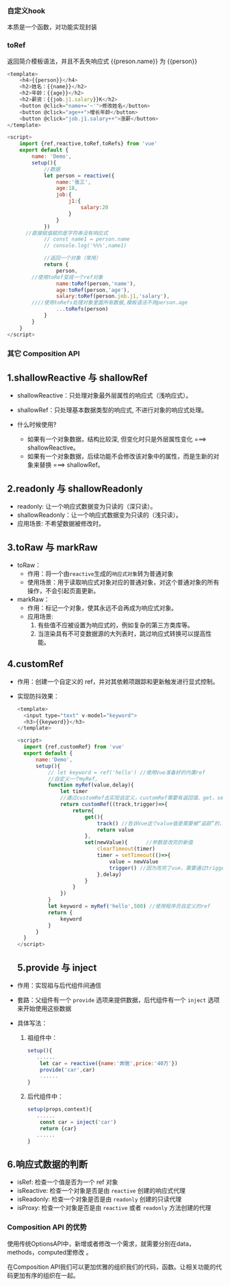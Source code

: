 ### 自定义hook
本质是一个函数，对功能实现封装

### toRef
返回简介模板语法，并且不丢失响应式 {{preson.name}} 为 {{person}}
```js
<template>
	<h4>{{person}}</h4>
	<h2>姓名：{{name}}</h2>
	<h2>年龄：{{age}}</h2>
	<h2>薪资：{{job.j1.salary}}K</h2>
	<button @click="name+='~'">修改姓名</button>
	<button @click="age++">增长年龄</button>
	<button @click="job.j1.salary++">涨薪</button>
</template>

<script>
	import {ref,reactive,toRef,toRefs} from 'vue'
	export default {
		name: 'Demo',
		setup(){
			//数据
			let person = reactive({
				name:'张三',
				age:18,
				job:{
					j1:{
						salary:20
					}
				}
			})
      //直接赋值赋的是字符串没有响应式
			// const name1 = person.name
			// console.log('%%%',name1)

			//返回一个对象（常用）
			return {
				person,
        //使用toRef变成一个ref对象
				name:toRef(person,'name'),
				age:toRef(person,'age'),
				salary:toRef(person.job.j1,'salary'),
        ////使用toRefs处理对象里面所有数据,模板语法不用person.age
				...toRefs(person)
			}
		}
	}
</script>
```

### 其它 Composition API
## 1.shallowReactive 与 shallowRef

- shallowReactive：只处理对象最外层属性的响应式（浅响应式）。
- shallowRef：只处理基本数据类型的响应式, 不进行对象的响应式处理。

- 什么时候使用?
  -  如果有一个对象数据，结构比较深, 但变化时只是外层属性变化 ===> shallowReactive。
  -  如果有一个对象数据，后续功能不会修改该对象中的属性，而是生新的对象来替换 ===> shallowRef。


## 2.readonly 与 shallowReadonly

- readonly: 让一个响应式数据变为只读的（深只读）。
- shallowReadonly：让一个响应式数据变为只读的（浅只读）。
- 应用场景: 不希望数据被修改时。


## 3.toRaw 与 markRaw

- toRaw：
  - 作用：将一个由```reactive```生成的```响应式对象```转为普通对象
  - 使用场景：用于读取响应式对象对应的普通对象，对这个普通对象的所有操作，不会引起页面更新。
- markRaw：
  - 作用：标记一个对象，使其永远不会再成为响应式对象。
  - 应用场景:
    1. 有些值不应被设置为响应式的，例如复杂的第三方类库等。
    2. 当渲染具有不可变数据源的大列表时，跳过响应式转换可以提高性能。


## 4.customRef

- 作用：创建一个自定义的 ref，并对其依赖项跟踪和更新触发进行显式控制。

- 实现防抖效果：

  ```js
  <template>
  	<input type="text" v-model="keyword">
  	<h3>{{keyword}}</h3>
  </template>
  
  <script>
  	import {ref,customRef} from 'vue'
  	export default {
  		name:'Demo',
  		setup(){
  			// let keyword = ref('hello') //使用Vue准备好的内置ref
  			//自定义一个myRef,
  			function myRef(value,delay){
  				let timer
  				//通过customRef去实现自定义，customRef需要有返回值、get，set函数
  				return customRef((track,trigger)=>{
  					return{
  						get(){
  							track() //告诉Vue这个value值是需要被“追踪”的，才能实现真正修改
  							return value
  						},
  						set(newValue){      //参数是改完的新值
  							clearTimeout(timer)
  							timer = setTimeout(()=>{
  								value = newValue
  								trigger() //因为改完了vue，需要通过trigger告诉Vue去更新界面
  							},delay)
  						}
  					}
  				})
  			}
  			let keyword = myRef('hello',500) //使用程序员自定义的ref
  			return {
  				keyword
  			}
  		}
  	}
  </script>
  ```

  ## 5.provide 与 inject


- 作用：实现祖与后代组件间通信

- 套路：父组件有一个 `provide` 选项来提供数据，后代组件有一个 `inject` 选项来开始使用这些数据

- 具体写法：

  1. 祖组件中：

     ```js
     setup(){
     	......
         let car = reactive({name:'奔驰',price:'40万'})
         provide('car',car)
         ......
     }
     ```

  2. 后代组件中：

     ```js
     setup(props,context){
     	......
         const car = inject('car')
         return {car}
     	......
     }
     ```

## 6.响应式数据的判断

- isRef: 检查一个值是否为一个 ref 对象
- isReactive: 检查一个对象是否是由 `reactive` 创建的响应式代理
- isReadonly: 检查一个对象是否是由 `readonly` 创建的只读代理
- isProxy: 检查一个对象是否是由 `reactive` 或者 `readonly` 方法创建的代理

### Composition API 的优势

使用传统OptionsAPI中，新增或者修改一个需求，就需要分别在data，methods，computed里修改 。

在Composition API我们可以更加优雅的组织我们的代码，函数。让相关功能的代码更加有序的组织在一起。
